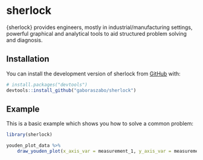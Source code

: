
# sherlock

<!-- badges: start -->
<!-- badges: end -->

{sherlock} provides engineers, mostly in industrial/manufacturing settings, powerful graphical and analytical tools to aid structured problem solving and diagnosis.

## Installation

You can install the development version of sherlock from [GitHub](https://github.com/) with:

``` r
# install.packages("devtools")
devtools::install_github("gaboraszabo/sherlock")
```

## Example

This is a basic example which shows you how to solve a common problem:

``` r
library(sherlock)

youden_plot_data %>%
    draw_youden_plot(x_axis_var = measurement_1, y_axis_var = measurement_2, grouping_var = location)
```

